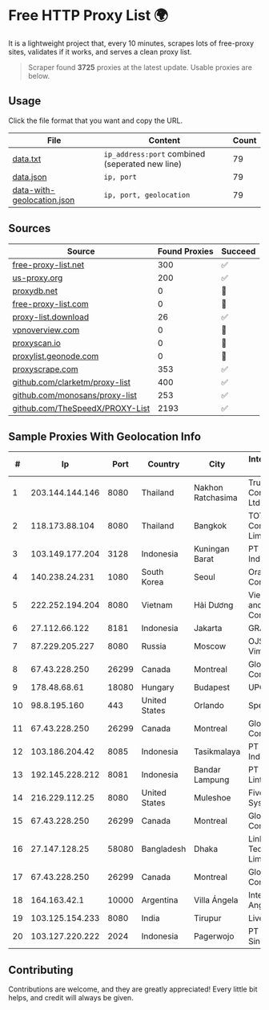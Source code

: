 
# Free HTTP Proxy List 🌍

It is a lightweight project that, every 10 minutes, scrapes lots of free-proxy sites, validates if it works, and serves a clean proxy list.


> Scraper found **3725** proxies at the latest update. Usable proxies are below.

## Usage

Click the file format that you want and copy the URL.


|File|Content|Count|
|----|-------|-----|
|[data.txt](https://raw.githubusercontent.com/themiralay/Proxy-List-World/master/data.txt)|`ip_address:port` combined (seperated new line)|79|
|[data.json](https://raw.githubusercontent.com/themiralay/Proxy-List-World/master/data.json)|`ip, port`|79|
|[data-with-geolocation.json](https://raw.githubusercontent.com/themiralay/Proxy-List-World/master/data-with-geolocation.json)|`ip, port, geolocation`|79|

## Sources

|Source|Found Proxies|Succeed|
|------|-------------|-------|
|[free-proxy-list.net](https://free-proxy-list.net)|300|✅|
|[us-proxy.org](https://www.us-proxy.org)|200|✅|
|[proxydb.net](http://proxydb.net)|0|🚫|
|[free-proxy-list.com](https://free-proxy-list.com/?page=&port=&type%5B%5D=http&type%5B%5D=https&up_time=0&search=Search)|0|🚫|
|[proxy-list.download](https://www.proxy-list.download/HTTP)|26|✅|
|[vpnoverview.com](https://vpnoverview.com/privacy/anonymous-browsing/free-proxy-servers)|0|🚫|
|[proxyscan.io](https://www.proxyscan.io)|0|🚫|
|[proxylist.geonode.com](https://proxylist.geonode.com/api/proxy-list?limit=300&page=1&sort_by=lastChecked&sort_type=desc&protocols=http,https)|0|🚫|
|[proxyscrape.com](https://api.proxyscrape.com/v2/?request=displayproxies&protocol=http&timeout=10000&country=all&ssl=all&anonymity=all)|353|✅|
|[github.com/clarketm/proxy-list](https://raw.githubusercontent.com/clarketm/proxy-list/master/proxy-list-raw.txt)|400|✅|
|[github.com/monosans/proxy-list](https://raw.githubusercontent.com/monosans/proxy-list/main/proxies/http.txt)|253|✅|
|[github.com/TheSpeedX/PROXY-List](https://raw.githubusercontent.com/TheSpeedX/PROXY-List/master/http.txt)|2193|✅|


## Sample Proxies With Geolocation Info

|#|Ip|Port|Country|City|Internet Service Provider|
|-|--|----|-------|----|-------------------------|
|1|203.144.144.146|8080|Thailand|Nakhon Ratchasima|True Internet Corporation CO. Ltd.|
|2|118.173.88.104|8080|Thailand|Bangkok|TOT Public Company Limited|
|3|103.149.177.204|3128|Indonesia|Kuningan Barat|PT Herza Digital Indonesia|
|4|140.238.24.231|1080|South Korea|Seoul|Oracle Corporation|
|5|222.252.194.204|8080|Vietnam|Hải Dương|VietNam Post and Telecom Corporation|
|6|27.112.66.122|8181|Indonesia|Jakarta|GRAHANET|
|7|87.229.205.227|8080|Russia|Moscow|OJSC Vimpelcom HQ|
|8|67.43.228.250|26299|Canada|Montreal|GloboTech Communications|
|9|178.48.68.61|18080|Hungary|Budapest|UPC|
|10|98.8.195.160|443|United States|Orlando|Spectrum|
|11|67.43.228.250|26299|Canada|Montreal|GloboTech Communications|
|12|103.186.204.42|8085|Indonesia|Tasikmalaya|PT Afna Digital Indonesia|
|13|192.145.228.212|8081|Indonesia|Bandar Lampung|PT Mandala Lintas Nusa|
|14|216.229.112.25|8080|United States|Muleshoe|Five Area Systems, LLC|
|15|67.43.228.250|26299|Canada|Montreal|GloboTech Communications|
|16|27.147.128.25|58080|Bangladesh|Dhaka|Link3 Technologies Limited|
|17|67.43.228.250|26299|Canada|Montreal|GloboTech Communications|
|18|164.163.42.1|10000|Argentina|Villa Ángela|Interret Villa Angela SRL|
|19|103.125.154.233|8080|India|Tirupur|Live Fibernet|
|20|103.127.220.222|2024|Indonesia|Pagerwojo|PT Multi Guna Sinergi|



## Contributing

Contributions are welcome, and they are greatly appreciated! Every
little bit helps, and credit will always be given.

